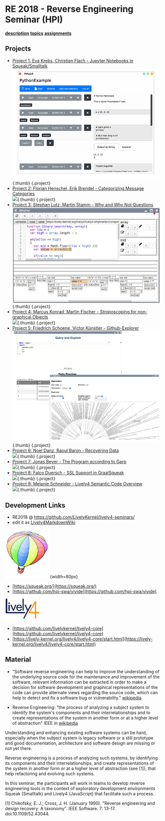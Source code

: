 # RE 2018 - Reverse Engineering Seminar (HPI)

<style data-src="../seminars.css"></style>
<lively-import src="../_navigation.html"></lively-import>

[**description**](description.md) [**topics**](RE18_Topics.pdf) [**assignments**](assignments.md)

## Projects

- [Project 1: Eva Krebs, Christian Flach - Jupyter Notebooks in Squeak/Smalltalk](project_1/index.md)  <br> ![](project_1/screenshot.png){.thumb} {.project}
- [Project 2: Florian Henschel, Erik Brendel - Categorizing Message Categories](project_2/index.md)  <br> ![](project_2/screenshot.png){.thumb} {.project}
- [Project 3: Stephan Lutz, Martin Stamm - Why and Why Not Questions](project_3/index.md)  <br> ![](project_3/screenshot.png){.thumb} {.project}
- [Project 4: Marcus Konrad, Martin Fischer - Stroposcoping for non-graphical Objects](project_4/index.md)  <br> ![](project_4/screenshot.png){.thumb} {.project}
- [Project 5: Friedrich Schoene,  Victor Künstler - Github-Explorer ](project_5/index.md)  <br> ![](project_5/screenshot.png){.thumb} {.project}
- [Project 6: Noel Danz, Raoul Baron - Recovering Data](project_6/index.md)  <br> ![](project_6/screenshot.png){.thumb} {.project}
- [Project 7: Jonas Beyer - The Program according to Garp](project_7/index.md)  <br> ![](project_7/screenshot.png){.thumb} {.project}
- [Project 8: Falco Duersch - SSL Support in GraalSqueak](project_8/index.md)  <br> ![](project_8/screenshot.png){.thumb} {.project}
- [Project 9: Melanie Schneider - Lively4 Semantic Code Overview](project_9/index.md)  <br> ![](project_9/screenshot.png){.thumb} {.project}


## Development Links

- RE2018 @ https://github.com/LivelyKernel/lively4-seminars/ 
- edit it as [Lively4MarkdownWiki](https://lively-kernel.org/lively4/lively4-core/start.html?load=https://lively-kernel.org/lively4/lively4-seminars/RE2018/)

![Squeak / Smalltalk](smalltalk.png){width=80px}  
  - [https://squeak.org/](https://squeak.org/)
  - [https://github.com/hpi-swa/vivide](https://github.com/hpi-swa/vivide)

![Lively4](lively4.png)
  - [https://github.com/livelykernel/lively4-core](https://github.com/livelykernel/lively4-core)
  - [https://lively-kernel.org/lively4/lively4-core/start.html](https://lively-kernel.org/lively4/lively4-core/start.html)


## Material

- "Software reverse engineering can help to improve the understanding of the underlying source code for the maintenance and improvement of the software, relevant information can be extracted in order to make a decision for software development and graphical representations of the code can provide alternate views regarding the source code, which can help to detect and fix a software bug or vulnerability." [wikipedia](https://en.wikipedia.org/wiki/Reverse_engineering)


- Reverse Engineering: "the process of analyzing a subject system to identify the system's components and their interrelationships and to create representations of the system in another form or at a higher level of abstraction" IEEE in [wikipedia](https://en.wikipedia.org/wiki/Reverse_engineering)


Understanding and enhancing existing software systems can be hard, especially when the subject system is legacy software or a still prototype and good documentation, architecture and software design are missing or not yet there. 

Reverse engineering is a process of analyzing such systems, by identifying its components and their interrelationships, and create representations of the system in another form or at a higher level of abstraction (see [1]), that help refactoring and evolving such systems.  

In this seminar, the participants will work in teams to develop reverse engineering tools in the context of exploratory development environments Squeak (Smalltalk) and Lively4 (JavaScript) that facilitate such a process. 

[1] Chikofsky, E. J.; Cross, J. H. (January 1990). "Reverse engineering and design recovery: A taxonomy". IEEE Software. 7: 13–17. doi:10.1109/52.43044.


<lively-import src="../_logo.html"></lively-import>
<lively-import src="../_footer.html"></lively-import>